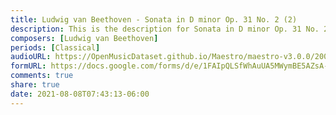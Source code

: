 ```yaml
---
title: Ludwig van Beethoven - Sonata in D minor Op. 31 No. 2 (2)
description: This is the description for Sonata in D minor Op. 31 No. 2 by Ludwig van Beethoven
composers: [Ludwig van Beethoven]
periods: [Classical]
audioURL: https://OpenMusicDataset.github.io/Maestro/maestro-v3.0.0/2004/MIDI-Unprocessed_XP_21_R1_2004_02_ORIG_MID--AUDIO_21_R1_2004_02_Track02_wav.midi
formURL: https://docs.google.com/forms/d/e/1FAIpQLSfWhAuUA5MWymBE5AZsA-ySdjso6CSC6q2lFWi4C2NdJ8REsw/viewform
comments: true
share: true
date: 2021-08-08T07:43:13-06:00
---
```


